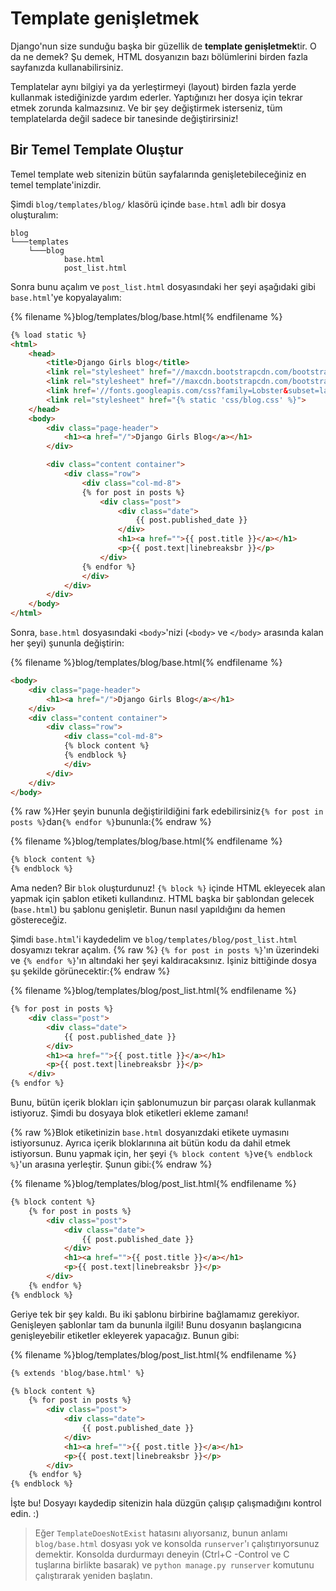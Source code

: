 # Template genişletmek

Django'nun size sunduğu başka bir güzellik de **template genişletmek**tir. O da ne demek? Şu demek, HTML dosyanızın bazı bölümlerini birden fazla sayfanızda kullanabilirsiniz.

Templatelar aynı bilgiyi ya da yerleştirmeyi (layout) birden fazla yerde kullanmak istediğinizde yardım ederler. Yaptığınızı her dosya için tekrar etmek zorunda kalmazsınız. Ve bir şey değiştirmek isterseniz, tüm templatelarda değil sadece bir tanesinde değiştirirsiniz!

## Bir Temel Template Oluştur

Temel template web sitenizin bütün sayfalarında genişletebileceğiniz en temel template'inizdir.

Şimdi `blog/templates/blog/` klasörü içinde `base.html` adlı bir dosya oluşturalım:

    blog
    └───templates
        └───blog
                base.html
                post_list.html
    

Sonra bunu açalım ve `post_list.html` dosyasındaki her şeyi aşağıdaki gibi `base.html`'ye kopyalayalım:

{% filename %}blog/templates/blog/base.html{% endfilename %}

```html
{% load static %}
<html>
    <head>
        <title>Django Girls blog</title>
        <link rel="stylesheet" href="//maxcdn.bootstrapcdn.com/bootstrap/3.2.0/css/bootstrap.min.css">
        <link rel="stylesheet" href="//maxcdn.bootstrapcdn.com/bootstrap/3.2.0/css/bootstrap-theme.min.css">
        <link href='//fonts.googleapis.com/css?family=Lobster&subset=latin,latin-ext' rel='stylesheet' type='text/css'>
        <link rel="stylesheet" href="{% static 'css/blog.css' %}">
    </head>
    <body>
        <div class="page-header">
            <h1><a href="/">Django Girls Blog</a></h1>
        </div>

        <div class="content container">
            <div class="row">
                <div class="col-md-8">
                {% for post in posts %}
                    <div class="post">
                        <div class="date">
                            {{ post.published_date }}
                        </div>
                        <h1><a href="">{{ post.title }}</a></h1>
                        <p>{{ post.text|linebreaksbr }}</p>
                    </div>
                {% endfor %}
                </div>
            </div>
        </div>
    </body>
</html>
```

Sonra, `base.html` dosyasındaki `<body>`'nizi (`<body>` ve `</body>` arasında kalan her şeyi) şununla değiştirin:

{% filename %}blog/templates/blog/base.html{% endfilename %}

```html
<body>
    <div class="page-header">
        <h1><a href="/">Django Girls Blog</a></h1>
    </div>
    <div class="content container">
        <div class="row">
            <div class="col-md-8">
            {% block content %}
            {% endblock %}
            </div>
        </div>
    </div>
</body>
```

{% raw %}Her şeyin bununla değiştirildiğini fark edebilirsiniz`{% for post in posts %}`dan`{% endfor %}`bununla:{% endraw %}

{% filename %}blog/templates/blog/base.html{% endfilename %}

```html
{% block content %}
{% endblock %}
```

Ama neden? Bir `blok` oluşturdunuz! `{% block %}` içinde HTML ekleyecek alan yapmak için şablon etiketi kullandınız. HTML başka bir şablondan gelecek (`base.html`) bu şablonu genişletir. Bunun nasıl yapıldığını da hemen göstereceğiz.

Şimdi `base.html`'i kaydedelim ve `blog/templates/blog/post_list.html` dosyamızı tekrar açalım. {% raw %} `{% for post in posts %}`'ın üzerindeki ve `{% endfor %}`'ın altındaki her şeyi kaldıracaksınız. İşiniz bittiğinde dosya şu şekilde görünecektir:{% endraw %}

{% filename %}blog/templates/blog/post_list.html{% endfilename %}

```html
{% for post in posts %}
    <div class="post">
        <div class="date">
            {{ post.published_date }}
        </div>
        <h1><a href="">{{ post.title }}</a></h1>
        <p>{{ post.text|linebreaksbr }}</p>
    </div>
{% endfor %}
```

Bunu, bütün içerik blokları için şablonumuzun bir parçası olarak kullanmak istiyoruz. Şimdi bu dosyaya blok etiketleri ekleme zamanı!

{% raw %}Blok etiketinizin `base.html` dosyanızdaki etikete uymasını istiyorsunuz. Ayrıca içerik bloklarınına ait bütün kodu da dahil etmek istiyorsun. Bunu yapmak için, her şeyi `{% block content %}`ve`{% endblock %}`'un arasına yerleştir. Şunun gibi:{% endraw %}

{% filename %}blog/templates/blog/post_list.html{% endfilename %}

```html
{% block content %}
    {% for post in posts %}
        <div class="post">
            <div class="date">
                {{ post.published_date }}
            </div>
            <h1><a href="">{{ post.title }}</a></h1>
            <p>{{ post.text|linebreaksbr }}</p>
        </div>
    {% endfor %}
{% endblock %}
```

Geriye tek bir şey kaldı. Bu iki şablonu birbirine bağlamamız gerekiyor. Genişleyen şablonlar tam da bununla ilgili! Bunu dosyanın başlangıcına genişleyebilir etiketler ekleyerek yapacağız. Bunun gibi:

{% filename %}blog/templates/blog/post_list.html{% endfilename %}

```html
{% extends 'blog/base.html' %}

{% block content %}
    {% for post in posts %}
        <div class="post">
            <div class="date">
                {{ post.published_date }}
            </div>
            <h1><a href="">{{ post.title }}</a></h1>
            <p>{{ post.text|linebreaksbr }}</p>
        </div>
    {% endfor %}
{% endblock %}
```

İşte bu! Dosyayı kaydedip sitenizin hala düzgün çalışıp çalışmadığını kontrol edin. :)

> Eğer `TemplateDoesNotExist` hatasını alıyorsanız, bunun anlamı `blog/base.html` dosyası yok ve konsolda `runserver`'ı çalıştırıyorsunuz demektir. Konsolda durdurmayı deneyin (Ctrl+C -Control ve C tuşlarına birlikte basarak) ve `python manage.py runserver` komutunu çalıştırarak yeniden başlatın.